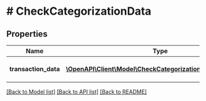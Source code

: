 # # CheckCategorizationData

## Properties

Name | Type | Description | Notes
------------ | ------------- | ------------- | -------------
**transaction_data** | [**\OpenAPI\Client\Model\CheckCategorizationTransactionData[]**](CheckCategorizationTransactionData.md) | &lt;strong&gt;Type:&lt;/strong&gt; CheckCategorizationTransactionData&lt;br/&gt; Set of transaction data |

[[Back to Model list]](../../README.md#models) [[Back to API list]](../../README.md#endpoints) [[Back to README]](../../README.md)
